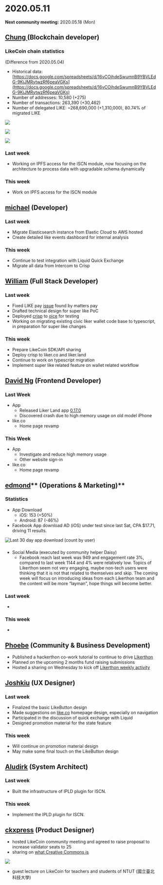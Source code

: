 # 2020.05.11

**Next community meeting:** 2020.05.18 (Mon)

## [Chung ](https://like.co/chungwu)(Blockchain developer)

### LikeCoin chain statistics

(Difference from 2020.05.04)

* Historical data: [https://docs.google.com/spreadsheets/d/16vCOjhdeSwumnB9YBVLEdG-9KjJMRytwzRf6peaVGKs](https://docs.google.com/spreadsheets/d/16vCOjhdeSwumnB9YBVLEdG-9KjJMRytwzRf6peaVGKs)
* Number of addresses: 10,580 (+275)
* Number of transactions: 263,390 (+30,462)
* Number of delegated LIKE: \~268,690,000 (+1,310,000), 80.74% of migrated LIKE

![](<../../../.gitbook/assets/image (21).png>)

![](<../../../.gitbook/assets/image (27).png>)

![](<../../../.gitbook/assets/image (11).png>)

### Last week

* Working on IPFS access for the ISCN module, now focusing on the architecture to process data with upgradable schema dynamically

### This week

* Work on IPFS access for the ISCN module

## [michael](httsp://like.co/michaelcheung) (Developer)

### Last week

* Migrate Elasticsearch instance from Elastic Cloud to AWS hosted
* Create detailed like events dashboard for internal analysis

### This week

* Continue to test integration with Liquid Quick Exchange
* Migrate all data from Intercom to Crisp

## [William](https://like.co/williamchong007) (Full Stack Developer)

### Last week

* Fixed LIKE pay [issue](https://github.com/likecoin/like-co/pull/1419) found by matters pay
* Drafted technical design for super like PoC
* Deployed [crisp](https://github.com/likecoin/oice-web/pull/155) to [oice](https://github.com/likecoin/oice-server/pull/99) for testing
* Working on migrating existing civic liker wallet code base to typescript, in preparation for super like changes

### This week

* Prepare LikeCoin SDK/API sharing
* Deploy crisp to liker.co and liker.land
* Continue to work on typescript migration
* Implement super like related feature on wallet related workflow

## [David Ng](https://github.com/nwingt) (Frontend Developer)

### Last Week

* App
  * Released Liker Land app [0.17.0](https://github.com/likecoin/likecoin-app/releases/tag/v0.17.0-189)
  * Discovered crash due to high memory usage on old model iPhone
* like.co
  * Home page revamp

### This Week

* App
  * Investigate and reduce high memory usage
  * Other website sign-in
* like.co
  * Home page revamp

## [**edmond**](https://like.co/edmondyu)** (Operations & Marketing)**

### **Statistics**

* App Download
  * iOS: 153 (+50%)
  * Android: 87 (-46%)
* Facebook App download AD (iOS) under test since last Sat, CPA $17.71, driving 11 results.

![Last 30 day app download (count by user)](<../../../.gitbook/assets/image (10).png>)

###

* Social Media (executed by community helper Daisy)
  * Facebook reach last week was 949 and engagement rate 3%, compared to last week 1144 and 4% were relatively low. Topics of Likerthon seem not very engaging, maybe non-tech users were thinking that it  is not that related to themselves and skip. The coming week will focus on introducing ideas from each Likerthon team and the content will be more “layman”, hope things will become better.

### Last week

*

### This week

*



## [Phoebe](https://like.co/phoebe_fb) (Community & Business Development) <a href="fbf6" id="fbf6"></a>

* Published a hackerthon co-work tutorial to continue to drive [Likerthon](https://matters.news/@likecoin/%E8%AE%9A%E5%AE%A2%E6%9D%BE-likerthon-%E7%9A%84%E5%8D%94%E4%BD%9C%E6%89%8B%E5%86%8A-bafyreiedknqjuq3mzxzjw6hadgnxzz6yrqbut4uivrocerem5s6vgzkgbm)
* Planned on the upcoming 2 months fund raising submissions 
* Hosted a sharing on Wednesday to kick off [Likerthon weekly activity](https://www.youtube.com/watch?v=bfg96upeDt8)

## [Joshkiu](https://like.co/joshkiu) (UX Designer)

### Last week

* Finalized the basic LikeButton design
* Made suggestions on [like.co](http://like.co) homepage design, especially on navigation
* Participated in the discussion of quick exchange with Liquid
* Designed promotion material for the state feature

### This week

* Will continue on promotion material design
* May make some final touch on the LikeButton design

## [Aludirk](https://like.co/aludirk) (System Architect) <a href="fbf6" id="fbf6"></a>

### Last **week**

* Built the infrastructure of IPLD plugin for ISCN.

### This week

* Implement the IPLD plugin for ISCN.

## [ckxpress](https://like.co/ckxpress) (Product Designer) <a href="fbf6" id="fbf6"></a>

* hosted LikeCoin community meeting and agreed to raise proposal to increase validator seats to 25
* sharing on [what Creative Commons is](https://docs.google.com/presentation/d/1FeDZ4qtBF5B4GfO2\_1zPPGoo4VTjz_UVZbQA4qzqRus/edit#slide=id.p)

![](../../../.gitbook/assets/screenshot-2020-05-25-at-09.23.19.png)

* guest lecture on LikeCoin for teachers and students of NTUT (國立臺北科技大學)
